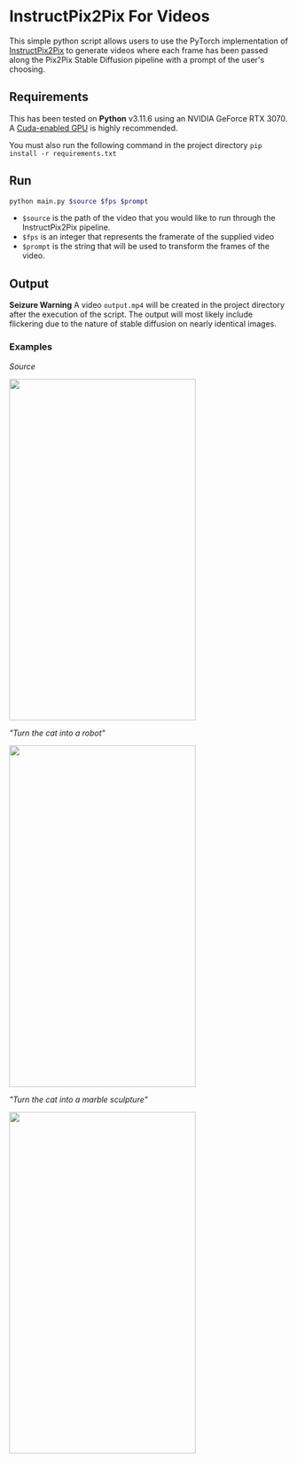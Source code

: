 # InstructPix2Pix For Videos
This simple python script allows users to use the PyTorch implementation of [InstructPix2Pix](https://huggingface.co/timbrooks/instruct-pix2pix) to generate videos where each frame has been passed along the Pix2Pix Stable Diffusion pipeline with a prompt of the user's choosing.

## Requirements
This has been tested on **Python** v3.11.6 using an NVIDIA GeForce RTX 3070. A [Cuda-enabled GPU](https://developer.nvidia.com/cuda-gpus) is highly recommended.

You must also run the following command in the project directory
`pip install -r requirements.txt`


## Run
```bash
python main.py $source $fps $prompt
```

- `$source` is the path of the video that you would like to run through the InstructPix2Pix pipeline.
- `$fps` is an integer that represents the framerate of the supplied video
- `$prompt` is the string that will be used to transform the frames of the video.

## Output
**Seizure Warning**
A video `output.mp4` will be created in the project directory after the execution of the script. The output will most likely include flickering due to the nature of stable diffusion on nearly identical images.

### Examples
_Source_

<img src="examples/cat.gif" width="336" height="616">

_"Turn the cat into a robot"_

<img src="examples/cat-robot.gif" width="336" height="616">


_"Turn the cat into a marble sculpture"_

<img src="examples/cat-marble.gif" width="336" height="616">
